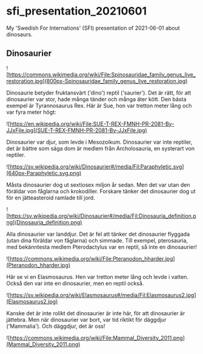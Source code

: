 # sfi_presentation_20210601

My 'Swedish For Internations' (SFI) 
presentation of 2021-06-01 about dinosaurs.

## Dinosaurier

![https://commons.wikimedia.org/wiki/File:Spinosauridae_family_genus_live_restoration.jpg](800px-Spinosauridae_family_genus_live_restoration.jpg)

Dinosaurie betyder fruktansvärt ('dino') reptil ('saurier').
Det är rätt, för att dinosaurier var stor, hade många tänder 
och många äter kött. 
Den bästa exempel är Tyrannosaurus Rex.
Här är Sue, hon var tretton meter lång och var fyra meter högt:

![https://en.wikipedia.org/wiki/File:SUE-T-REX-FMNH-PR-2081-By-JJxFile.jpg](SUE-T-REX-FMNH-PR-2081-By-JJxFile.jpg)

Dinosaurier var djur, som levde i Mesozoikum.
Dinosaurier var inte reptiler, det är bättre 
som säga dom är medlem från Archolosauria,
en systerart von reptiler.

![https://sv.wikipedia.org/wiki/Dinosaurier#/media/Fil:Paraphyletic.svg](640px-Paraphyletic.svg.png)

Måsta dinosaurier dog ut sextiosex miljon år sedan.
Men det var utan den föräldar von fåglarna och krokodiller.
Forskare tänker det dinosaurier dog ut
för en jätteasteroid ramlade till jord.

![https://sv.wikipedia.org/wiki/Dinosaurier#/media/Fil:Dinosauria_definition.png](Dinosauria_definition.png)

Alla dinosaurier var landdjur.
Det är fel att tänker det dinosaurier
flyggada (utan dina föräldar von fåglarna) 
och simmade. 
Till exempel, pterosauria, 
med bekänntesta medlem Pterodactylus var en reptil,
så inte en dinosaurier!

![https://commons.wikimedia.org/wiki/File:Pteranodon_hharder.jpg](Pteranodon_hharder.jpg)

Här se vi en Elasmosaurus.
Hen var tretton meter lång
och levde i vatten.
Också den var inte en dinosaurier, 
men en reptil också.

![https://sv.wikipedia.org/wiki/Elasmosaurus#/media/Fil:Elasmosaurus2.jpg](Elasmosaurus2.jpg)

Kanske det är inte rolikt det dinosaurier är inte här,
för att dinosaurier är jättebra. Men när dinosaurier var
bort, var tid riktikt för däggdjur ('Mammalia').
Och däggdjur, det är oss!

![https://commons.wikimedia.org/wiki/File:Mammal_Diversity_2011.png](Mammal_Diversity_2011.png)
